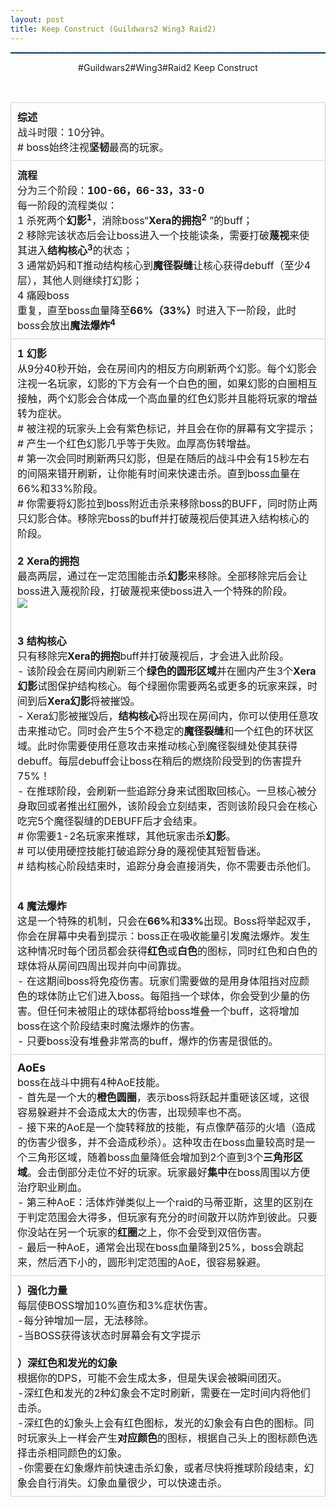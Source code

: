 ```yaml
---
layout: post
title: Keep Construct (Guildwars2 Wing3 Raid2)
---
```

<hr style="height:1px;border:none;border-top:1px dashed #0066CC;" />
<p align="center">#Guildwars2#Wing3#Raid2 Keep Construct</p>
<div>
<span><div><br/></div><table style="border-collapse: collapse; table-layout: fixed;width:100%;"><tr><td style="border-style:solid;border-width:1px;border-color:rgb(211,211,211);padding:10px;margin:0px;width:99.88974641675854%;"><div><span style="font-size: 16px;"><b>综述</b></span></div><div><span style="font-size: 16px;">战斗时限：10分钟。  </span></div><div><span style="font-size: 16px;"># boss始终注视<b>坚韧</b>最高的玩家。</span></div></td></tr><tr><td style="border-style:solid;border-width:1px;border-color:rgb(211,211,211);padding:10px;margin:0px;width:100%;"><div><span style="font-size: 16px;"><b>流程</b></span></div><div><span style="font-size: 16px;">分为三个阶段：<b>100-66，</b><b>66-33，</b><b>33-0</b></span></div><div><span style="font-size: 16px;">每一阶段的流程类似：</span></div><div><span style="font-size: 16px;">1 杀死两个<b>幻影<sup>1</sup></b>，</span><span style="font-size: 16px;">消除boss“</span><span style="font-size: 16px;"><b>Xera的拥抱<sup>2</sup></b></span> <span style="font-size: 16px;">”的buff；</span></div><div><span style="font-size: 16px;">2 移除完该状态后会让boss进入一个技能读条，需要打破<b>蔑视</b>来使其进入<b>结构核心<sup>3</sup></b>的状态；</span></div><div><span style="font-size: 16px;">3 通常奶妈和T推动结构核心到<b>魔径裂缝</b>让核心获得debuff（至少4层），其他人则继续打幻影；</span></div><div><span style="font-size: 16px;">4 痛殴boss</span></div><div><span style="font-size: 16px;">重复，直至boss血量降至<b>66%（33%）</b>时进入下一阶段，此时boss会放出<b>魔法爆炸<sup>4</sup></b></span></div></td></tr><tr><td style="border-style:solid;border-width:1px;border-color:rgb(211,211,211);padding:10px;margin:0px;width:100%;"><div><b><span style="font-size: 16px;">1 幻影</span></b></div><div><span style="font-size: 16px;">从9分40秒开始，会在房间内的相反方向刷新两个幻影。每个幻影会注视一名玩家，幻影的下方会有一个白色的圈，如果幻影的白圈相互接触，两个幻影会合体成一个高血量的红色幻影并且能将玩家的增益转为症状。</span></div><div><span style="font-size: 16px;"># 被注视的玩家头上会有紫色标记，并且会在你的屏幕有文字提示；</span></div><div><span style="font-size: 16px;"># 产生一个红色幻影几乎等于失败。血厚高伤转增益。</span></div><div><span style="font-size: 16px;"># 第一次会同时刷新两只幻影，但是在随后的战斗中会有15秒左右的间隔来错开刷新，让你能有时间来快速击杀。直到boss血量在66%和33%阶段。</span></div><div><span style="font-size: 16px;"># 你需要将幻影拉到boss附近击杀来移除boss的BUFF，同时防止两只幻影合体。移除完boss的buff并打破蔑视后使其进入结构核心的阶段。</span></div><div><span style="font-size: 16px;"><br/></span></div><div><b><span style="font-size: 16px;">2 Xera的拥抱</span></b></div><div><span style="font-size: 16px;">最高两层，通过在一定范围能击杀<b>幻影</b>来移除。全部移除完后会让boss进入蔑视阶段，打破蔑视来使boss进入一个特殊的阶段。</span></div><div><img src="Keep Construct_files/Image.jpg" type="image/jpeg" style="height: auto;"/></div><div><br/></div><div><b><br/></b></div><div><span style="font-size: 16px;"><b>3 结构核心</b></span></div><div><span style="font-size: 16px;">只有移除完<b>Xera的拥抱</b>buff并打破蔑视后，才会进入此阶段。</span></div><div><span style="font-size: 16px;">- 该阶段会在房间内刷新三个<b>绿色的圆形区域</b>并在圈内产生3个<b>Xera幻影</b>试图保护结构核心。每个绿圈你需要两名或更多的玩家来踩，时间到后<b>Xera幻影</b>将被摧毁。   </span></div><div><span style="font-size: 16px;">- Xera幻影被摧毁后，<b>结构核心</b>将出现在房间内，你可以使用任意攻击来推动它。同时会产生5个不稳定的<b>魔径裂缝</b>和一个红色的环状区域。此时你需要使用任意攻击来推动核心到魔径裂缝处使其获得debuff。每层debuff会让boss在稍后的燃烧阶段受到的伤害提升75%！   </span></div><div><span style="font-size: 16px;">- 在推球阶段，会刷新一些追踪分身来试图取回核心。一旦核心被分身取回或者推出红圈外，该阶段会立刻结束，否则该阶段只会在核心吃完5个魔径裂缝的DEBUFF后才会结束。</span></div><div><span style="font-size: 16px;"># 你需要1-2名玩家来推球，其他玩家击杀<b>幻影</b>。   </span></div><div><span style="font-size: 16px;"># 可以使用硬控技能打破追踪分身的蔑视使其短暂昏迷。</span></div><div><span style="font-size: 16px;"># 结构核心阶段结束时，追踪分身会直接消失，你不需要击杀他们。</span></div><div><span style="font-size: 16px;"><br/></span></div><div><br/></div><div><b><span style="font-size: 16px;">4 魔法爆炸</span></b></div><div><span style="font-size: 16px;">这是一个特殊的机制，只会在<b>66%</b>和<b>33%</b>出现。Boss将举起双手，你会在屏幕中央看到提示：boss正在吸收能量引发魔法爆炸。发生这种情况时每个团员都会获得<b>红色</b>或<b>白色</b>的图标，同时红色和白色的球体将从房间四周出现并向中间靠拢。</span></div><div><span style="font-size: 16px;">- 在这期间boss将免疫伤害。玩家们需要做的是用身体阻挡对应颜色的球体防止它们进入boss。每阻挡一个球体，你会受到少量的伤害。但任何未被阻止的球体都将给boss堆叠一个buff，这将增加boss在这个阶段结束时魔法爆炸的伤害。</span></div><div><span style="font-size: 16px;">- 只要boss没有堆叠非常高的buff，爆炸的伤害是很低的。</span></div></td></tr><tr><td style="border-style:solid;border-width:1px;border-color:rgb(211,211,211);padding:10px;margin:0px;width:100%;"><div><b><font size="4">AoEs</font></b></div><div><span style="font-size: 16px;">boss在战斗中拥有4种AoE技能。</span></div><div><span style="font-size: 16px;">- 首先是一个大的<b>橙色圆圈</b>，表示boss将跃起并重砸该区域，这很容易躲避并不会造成太大的伤害，出现频率也不高。</span></div><div><span style="font-size: 16px;">- 接下来的AoE是一个旋转释放的技能，有点像萨蓓莎的火墙（造成的伤害少很多，并不会造成秒杀）。这种攻击在boss血量较高时是一个三角形区域，随着boss血量降低会增加到2个直到3个<b>三角形区域</b>。会击倒部分走位不好的玩家。玩家最好<b>集中</b>在boss周围以方便治疗职业刷血。</span></div><div><span style="font-size: 16px;">- 第三种AoE：活体炸弹类似上一个raid的马蒂亚斯，这里的区别在于判定范围会大得多，但玩家有充分的时间散开以防炸到彼此。只要你没站在另一个玩家的<b>红圈</b>之上，你不会受到双倍伤害。</span></div><div><span style="font-size: 16px;">- 最后一种AoE，通常会出现在boss血量降到25%，boss会跳起来，然后洒下小的，圆形判定范围的AoE，很容易躲避。</span></div></td></tr><tr><td style="border-style:solid;border-width:1px;border-color:rgb(211,211,211);padding:10px;margin:0px;width:100%;"><div><span style="font-size: 16px;"><b>）强化力量</b></span></div><div><span style="font-size: 16px;">每层使BOSS增加10%直伤和3%症状伤害。</span></div><div><span style="font-size: 16px;">-每分钟增加一层，无法移除。</span></div><div><span style="font-size: 16px;">-当BOSS获得该状态时屏幕会有文字提示</span></div><div><span style="font-size: 16px;"><b><br/></b></span></div><div><span style="font-size: 16px;"><b>）深红色和发光的幻象</b></span></div><div><span style="font-size: 16px;">根据你的DPS，可能不会生成太多，但是失误会被瞬间团灭。</span></div><div><span style="font-size: 16px;">-深红色和发光的2种幻象会不定时刷新，需要在一定时间内将他们击杀。</span></div><div><span style="font-size: 16px;">-深红色的幻象头上会有红色图标，发光的幻象会有白色的图标。同时玩家头上一样会产生<b>对应颜色</b>的图标，根据自己头上的图标颜色选择击杀相同颜色的幻象。</span></div><div><span style="font-size: 16px;">-你需要在幻象爆炸前快速击杀幻象，或者尽快将推球阶段结束，幻象会自行消失。幻象血量很少，可以快速击杀。</span></div></td></tr></table><div><br/></div></span>
</div></body></html>
